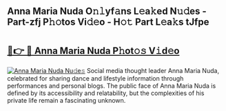 ## Anna Maria Nuda O𝚗𝚕yf𝚊ns L𝚎a𝚔ed N𝚞𝚍es - Part-zfj P𝚑𝚘tos Vi𝚍𝚎o - H𝚘𝚝 Part L𝚎a𝚔s tJfpe

# <h2><a href="http://kf3ccw.oniu.top/?m=Anna+Maria+Nuda">🔗👉 🔴 Anna Maria Nuda P𝚑ot𝚘𝚜 V𝚒d𝚎o</a></h2>

[![Anna Maria Nuda Nu𝚍e𝚜](https://i.imgur.com/0qMVB7G.gif)](http://kf3ccw.oniu.top/?m=Anna+Maria+Nuda)
Social media thought leader Anna Maria Nuda, celebrated for sharing dance and lifestyle information through performances and personal blogs. The public face of Anna Maria Nuda is defined by its accessibility and relatability, but the complexities of his private life remain a fascinating unknown.  
